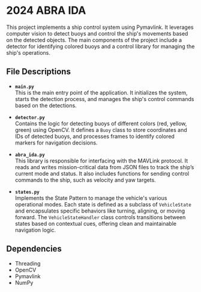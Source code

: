 # 2024 ABRA IDA
 This project implements a ship control system using Pymavlink. It leverages computer vision to detect buoys and control the ship's movements based on the detected objects. The main components of the project include a detector for identifying colored buoys and a control library for managing the ship's operations.

## File Descriptions

- **`main.py`**  
  This is the main entry point of the application. It initializes the system, starts the detection process, and manages the ship's control commands based on the detections.

- **`detector.py`**  
  Contains the logic for detecting buoys of different colors (red, yellow, green) using OpenCV. It defines a `Buoy` class to store coordinates and IDs of detected buoys, and processes frames to identify colored markers for navigation decisions.

- **`abra_ida.py`**  
  This library is responsible for interfacing with the MAVLink protocol. It reads and writes mission-critical data from JSON files to track the ship’s current mode and status. It also includes functions for sending control commands to the ship, such as velocity and yaw targets.

- **`states.py`**  
  Implements the State Pattern to manage the vehicle's various operational modes. Each state is defined as a subclass of `VehicleState` and encapsulates specific behaviors like turning, aligning, or moving forward. The `VehicleStateHandler` class controls transitions between states based on contextual cues, offering clean and maintainable navigation logic.

## Dependencies

- Threading
- OpenCV
- Pymavlink
- NumPy

